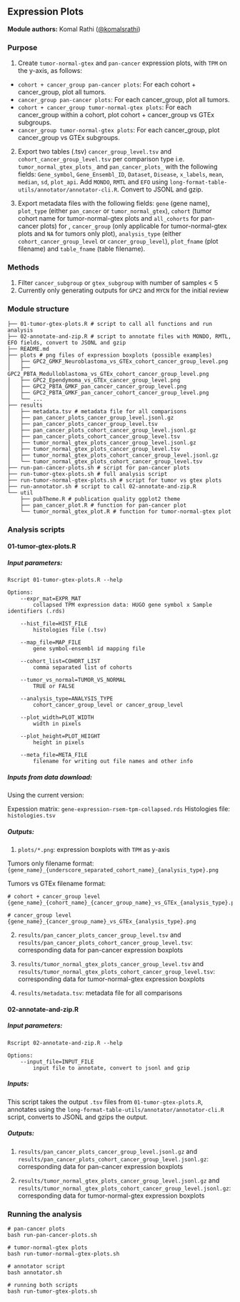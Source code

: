 ## Expression Plots

**Module authors:** Komal Rathi ([@komalsrathi](https://github.com/komalsrathi))

### Purpose

1. Create `tumor-normal-gtex` and `pan-cancer` expression plots, with `TPM` on the y-axis, as follows:

* `cohort + cancer_group pan-cancer plots`: For each cohort + cancer_group, plot all tumors.
* `cancer_group pan-cancer plots`: For each cancer_group, plot all tumors.
* `cohort + cancer_group tumor-normal-gtex plots`: For each cancer_group within a cohort, plot cohort + cancer_group vs GTEx subgroups.
* `cancer_group tumor-normal-gtex plots`: For each cancer_group, plot cancer_group vs GTEx subgroups.

2. Export two tables (.tsv) `cancer_group_level.tsv` and `cohort_cancer_group_level.tsv` per comparison type i.e. `tumor_normal_gtex_plots_` and `pan_cancer_plots_` with the following fields: `Gene_symbol`, `Gene_Ensembl_ID`, `Dataset`, `Disease`, `x_labels`, `mean`, `median`, `sd`, `plot_api`. Add `MONDO`, `RMTL` and	`EFO` using `long-format-table-utils/annotator/annotator-cli.R`. Convert to JSONL and gzip.

3. Export metadata files with the following fields: `gene` (gene name), `plot_type` (either `pan_cancer` or `tumor_normal_gtex`), `cohort` (tumor cohort name for tumor-normal-gtex plots and `all_cohorts` for pan-cancer plots) for , `cancer_group` (only applicable for tumor-normal-gtex plots and `NA` for tumors only plot), `analysis_type` (either `cohort_cancer_group_level` or `cancer_group_level`), `plot_fname` (plot filename) and `table_fname` (table filename).

### Methods 

1. Filter `cancer_subgroup` or `gtex_subgroup` with number of samples < 5 
2. Currently only generating outputs for `GPC2` and `MYCN` for the initial review

### Module structure

```
├── 01-tumor-gtex-plots.R # script to call all functions and run analysis
├── 02-annotate-and-zip.R # script to annotate files with MONDO, RMTL, EFO fields, convert to JSONL and gzip
├── README.md 
├── plots # png files of expression boxplots (possible examples)
│   ├── GPC2_GMKF_Neuroblastoma_vs_GTEx_cohort_cancer_group_level.png
│   ├── GPC2_PBTA_Medulloblastoma_vs_GTEx_cohort_cancer_group_level.png
│   ├── GPC2_Ependymoma_vs_GTEx_cancer_group_level.png
│   ├── GPC2_PBTA_GMKF_pan_cancer_cancer_group_level.png
│   ├── GPC2_PBTA_GMKF_pan_cancer_cohort_cancer_group_level.png
│   └── ...
├── results
│   ├── metadata.tsv # metadata file for all comparisons
│   ├── pan_cancer_plots_cancer_group_level.jsonl.gz
│   ├── pan_cancer_plots_cancer_group_level.tsv
│   ├── pan_cancer_plots_cohort_cancer_group_level.jsonl.gz
│   ├── pan_cancer_plots_cohort_cancer_group_level.tsv
│   ├── tumor_normal_gtex_plots_cancer_group_level.jsonl.gz
│   ├── tumor_normal_gtex_plots_cancer_group_level.tsv
│   ├── tumor_normal_gtex_plots_cohort_cancer_group_level.jsonl.gz
│   └── tumor_normal_gtex_plots_cohort_cancer_group_level.tsv 
├── run-pan-cancer-plots.sh # script for pan-cancer plots
├── run-tumor-gtex-plots.sh # full analysis script
├── run-tumor-normal-gtex-plots.sh # script for tumor vs gtex plots
├── run-annotator.sh # script to call 02-annotate-and-zip.R
└── util
    ├── pubTheme.R # publication quality ggplot2 theme
    ├── pan_cancer_plot.R # function for pan-cancer plot
    └── tumor_normal_gtex_plot.R # function for tumor-normal-gtex plot
```

### Analysis scripts

#### 01-tumor-gtex-plots.R

##### Input parameters:

```
Rscript 01-tumor-gtex-plots.R --help

Options:
	--expr_mat=EXPR_MAT
		collapsed TPM expression data: HUGO gene symbol x Sample identifiers (.rds)

	--hist_file=HIST_FILE
		histologies file (.tsv)

	--map_file=MAP_FILE
		gene symbol-ensembl id mapping file

	--cohort_list=COHORT_LIST
		comma separated list of cohorts

	--tumor_vs_normal=TUMOR_VS_NORMAL
		TRUE or FALSE

	--analysis_type=ANALYSIS_TYPE
		cohort_cancer_group_level or cancer_group_level

	--plot_width=PLOT_WIDTH
		width in pixels

	--plot_height=PLOT_HEIGHT
		height in pixels

	--meta_file=META_FILE
		filename for writing out file names and other info
```

##### Inputs from data download:

Using the current version:

Expession matrix: `gene-expression-rsem-tpm-collapsed.rds` 
Histologies file: `histologies.tsv`

##### Outputs: 

1. `plots/*.png`: expression boxplots with `TPM` as y-axis

Tumors only filename format: 
`{gene_name}_{underscore_separated_cohort_name}_{analysis_type}.png` 

Tumors vs GTEx filename format: 
```
# cohort + cancer_group level
{gene_name}_{cohort_name}_{cancer_group_name}_vs_GTEx_{analysis_type}.png

# cancer_group level
{gene_name}_{cancer_group_name}_vs_GTEx_{analysis_type}.png
``` 

2. `results/pan_cancer_plots_cancer_group_level.tsv` and `results/pan_cancer_plots_cohort_cancer_group_level.tsv`: corresponding data for pan-cancer expression boxplots

3. `results/tumor_normal_gtex_plots_cancer_group_level.tsv` and `results/tumor_normal_gtex_plots_cohort_cancer_group_level.tsv`: corresponding data for tumor-normal-gtex expression boxplots

4. `results/metadata.tsv`: metadata file for all comparisons 

#### 02-annotate-and-zip.R

##### Input parameters:

```
Rscript 02-annotate-and-zip.R --help

Options:
	--input_file=INPUT_FILE
		input file to annotate, convert to jsonl and gzip
```

##### Inputs:

This script takes the output `.tsv` files from `01-tumor-gtex-plots.R`, annotates using the 
`long-format-table-utils/annotator/annotator-cli.R` script, converts to JSONL and gzips the output.

##### Outputs:

1. `results/pan_cancer_plots_cancer_group_level.jsonl.gz` and `results/pan_cancer_plots_cohort_cancer_group_level.jsonl.gz`: corresponding data for pan-cancer expression boxplots

2. `results/tumor_normal_gtex_plots_cancer_group_level.jsonl.gz` and `results/tumor_normal_gtex_plots_cohort_cancer_group_level.jsonl.gz`: corresponding data for tumor-normal-gtex expression boxplots

### Running the analysis

```
# pan-cancer plots
bash run-pan-cancer-plots.sh

# tumor-normal-gtex plots
bash run-tumor-normal-gtex-plots.sh

# annotator script
bash annotator.sh

# running both scripts
bash run-tumor-gtex-plots.sh
```




